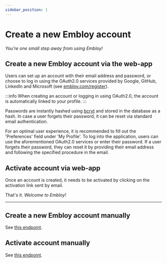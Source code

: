 ```yaml
---
sidebar_position: 1
---
```


# Create a new Embloy account

_You're one small step away from using Embloy!_

## Create a new Embloy account via the web-app

Users can set up an account with their email address and password, or choose to log in using the OAuth2.0 services
provided by Google, GitHub, LinkedIn and Microsoft (see [embloy.com/register](https://embloy.com/register)). 

:::info
When creating an account or logging in using OAuth2.0, the account is automatically linked to your profile.
:::

Passwords are instantly hashed using [bcryt](https://en.wikipedia.org/wiki/Bcrypt) and stored in the database as a
hash. In case a user forgets their password, it can be reset via standard email authentication.

For an optimal user experience, it is recommended to fill out the 'Preferences' field under 'My Profile'.
To log into the application, users can use the aforementioned OAuth2.0 services or enter their password.
If a user forgets their password, they can reset it by providing their email address and following the specified
procedure in the email.

## Activate account via web-app

Once an account is created, it needs to be activated by clicking on the activation link sent by email.

That's it. _Welcome to Embloy!_

---

## Create a new Embloy account manually

See [this endpoint](https://www.postman.com/embloy/workspace/embloy-workspace/request/24977803-110d59f7-4ca3-4a6e-9832-be7083b056f3).


## Activate account manually

See [this endpoint](https://www.postman.com/embloy/workspace/embloy-workspace/request/24977803-20ee549b-80c6-4343-baaf-c82e62cd1a7d).
